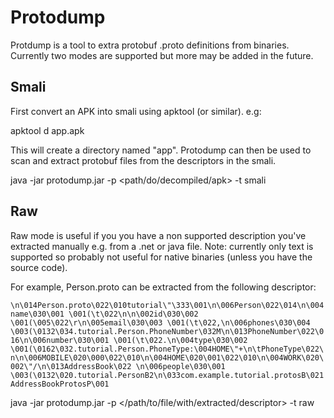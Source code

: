 # Protodump

Protdump is a tool to extra protobuf .proto definitions from binaries. Currently two modes are supported but more may be added in the future.

## Smali
First convert an APK into smali using apktool (or similar). e.g: 

apktool d app.apk

This will create a directory named "app". Protodump can then be used to scan and extract protobuf files from the descriptors in the smali.

java -jar protodump.jar -p <path/do/decompiled/apk> -t smali

## Raw 
Raw mode is useful if you you have a non supported description you've extracted manually e.g. from a .net or java file. Note: currently only text is supported so probably not useful for native binaries (unless you have the source code).

For example, Person.proto can be extracted from the following descriptor:

```\n\014Person.proto\022\010tutorial\"\333\001\n\006Person\022\014\n\004name\030\001 \001(\t\022\n\n\002id\030\002 \001(\005\022\r\n\005email\030\003 \001(\t\022,\n\006phones\030\004 \003(\0132\034.tutorial.Person.PhoneNumber\032M\n\013PhoneNumber\022\016\n\006number\030\001 \001(\t\022.\n\004type\030\002 \001(\0162\032.tutorial.Person.PhoneType:\004HOME\"+\n\tPhoneType\022\n\n\006MOBILE\020\000\022\010\n\004HOME\020\001\022\010\n\004WORK\020\002\"/\n\013AddressBook\022 \n\006people\030\001 \003(\0132\020.tutorial.PersonB2\n\033com.example.tutorial.protosB\021AddressBookProtosP\001```

java -jar protodump.jar -p </path/to/file/with/extracted/descriptor> -t raw


